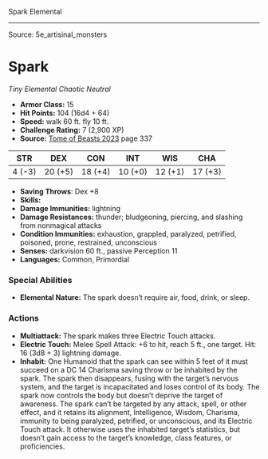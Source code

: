 <MonsterName/>Spark</MonsterName>
<CreatureType/>Elemental</CreatureType>



---

Source: 5e_artisinal_monsters

# Spark

*Tiny* *Elemental* *Chaotic Neutral*

- **Armor Class:** 15
- **Hit Points:** 104 (16d4 + 64)
- **Speed:** walk 60 ft. fly 10 ft.
- **Challenge Rating:** 7 (2,900 XP)
- **Source:** [Tome of Beasts 2023](https://koboldpress.com/kpstore/product/tome-of-beasts-1-2023-edition/) page 337

| STR | DEX | CON | INT | WIS | CHA |
| --- | --- | --- | --- | --- | --- |
| 4 (-3) | 20 (+5) | 18 (+4) | 10 (+0) | 12 (+1) | 17 (+3) |

- **Saving Throws**: Dex +8
- **Skills:** 
- **Damage Immunities:** lightning
- **Damage Resistances:** thunder; bludgeoning, piercing, and slashing from nonmagical attacks
- **Condition Immunities:** exhaustion, grappled, paralyzed, petrified, poisoned, prone, restrained, unconscious
- **Senses:** darkvision 60 ft., passive Perception 11
- **Languages:** Common, Primordial

### Special Abilities

- **Elemental Nature:** The spark doesn’t require air, food, drink, or sleep.

### Actions

- **Multiattack:** The spark makes three Electric Touch attacks.
- **Electric Touch:** Melee Spell Attack: +6 to hit, reach 5 ft., one target. Hit: 16 (3d8 + 3) lightning damage.
- **Inhabit:** One Humanoid that the spark can see within 5 feet of it must succeed on a DC 14 Charisma saving throw or be inhabited by the spark. The spark then disappears, fusing with the target’s nervous system, and the target is incapacitated and loses control of its body. The spark now controls the body but doesn’t deprive the target of awareness. The spark can’t be targeted by any attack, spell, or other effect, and it retains its alignment, Intelligence, Wisdom, Charisma, immunity to being paralyzed, petrified, or unconscious, and its Electric Touch attack. It otherwise uses the inhabited target’s statistics, but doesn’t gain access to the target’s knowledge, class features, or proficiencies.


